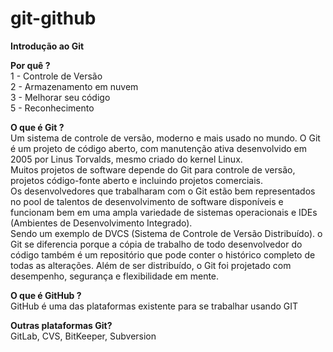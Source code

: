 # git-github

<b>Introdução ao Git</b></br>

 
 <b>Por quê ?</b></br>
  1 - Controle de Versão</br>
  2 - Armazenamento em nuvem</br>
  3 - Melhorar seu código</br>
  5 - Reconhecimento</br>

<b>O que é Git ?</b></br>
  Um sistema de controle de versão, moderno e mais usado no mundo. O Git é um projeto de código aberto, com manutenção ativa desenvolvido em 2005 por Linus Torvalds,  mesmo criado do kernel Linux.</br>
  Muitos projetos de software depende do Git para controle de versão, projetos código-fonte aberto e incluindo projetos comerciais.</br>
  Os desenvolvedores que trabalharam com o Git estão bem representados no pool de talentos de desenvolvimento de software disponíveis e funcionam bem em uma ampla variedade de sistemas operacionais e IDEs (Ambientes de Desenvolvimento Integrado).</br>
  Sendo um exemplo de DVCS (Sistema de Controle de Versão Distribuído). o Git se diferencia porque a cópia de trabalho de todo desenvolvedor do código também é um repositório que pode conter o histórico completo de todas as alterações.
  Além de ser distribuído, o Git foi projetado com desempenho, segurança e flexibilidade em mente.</br>
  
  <b>O que é GitHub ?</b></br>
  GitHub é uma das plataformas existente para se trabalhar usando   GIT</br>

<b>Outras plataformas Git?</b></br>
  GitLab,  CVS, BitKeeper, Subversion</br>

